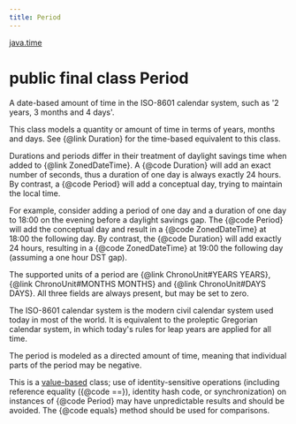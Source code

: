 ```yaml
---
title: Period
---
```


[java.time](../packages/#java.time)

# public final class Period


A date-based amount of time in the ISO-8601 calendar system,
 such as '2 years, 3 months and 4 days'.
 <p>
 This class models a quantity or amount of time in terms of years, months and days.
 See {@link Duration} for the time-based equivalent to this class.
 <p>
 Durations and periods differ in their treatment of daylight savings time
 when added to {@link ZonedDateTime}. A {@code Duration} will add an exact
 number of seconds, thus a duration of one day is always exactly 24 hours.
 By contrast, a {@code Period} will add a conceptual day, trying to maintain
 the local time.
 <p>
 For example, consider adding a period of one day and a duration of one day to
 18:00 on the evening before a daylight savings gap. The {@code Period} will add
 the conceptual day and result in a {@code ZonedDateTime} at 18:00 the following day.
 By contrast, the {@code Duration} will add exactly 24 hours, resulting in a
 {@code ZonedDateTime} at 19:00 the following day (assuming a one hour DST gap).
 <p>
 The supported units of a period are {@link ChronoUnit#YEARS YEARS},
 {@link ChronoUnit#MONTHS MONTHS} and {@link ChronoUnit#DAYS DAYS}.
 All three fields are always present, but may be set to zero.
 <p>
 The ISO-8601 calendar system is the modern civil calendar system used today
 in most of the world. It is equivalent to the proleptic Gregorian calendar
 system, in which today's rules for leap years are applied for all time.
 <p>
 The period is modeled as a directed amount of time, meaning that individual parts of the
 period may be negative.

 <p>
 This is a <a href="{@docRoot}/java/lang/doc-files/ValueBased.html">value-based</a>
 class; use of identity-sensitive operations (including reference equality
 ({@code ==}), identity hash code, or synchronization) on instances of
 {@code Period} may have unpredictable results and should be avoided.
 The {@code equals} method should be used for comparisons.